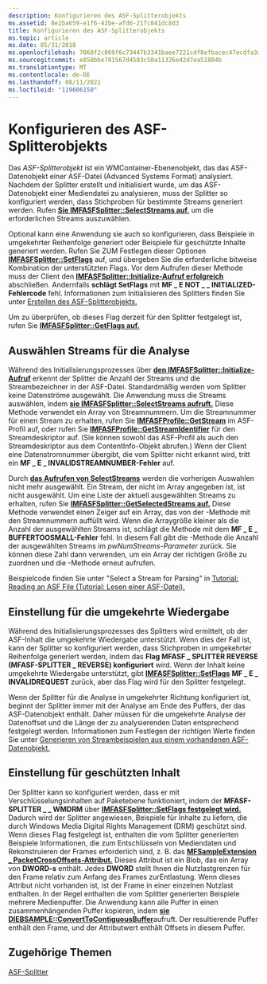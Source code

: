 ```yaml
---
description: Konfigurieren des ASF-Splitterobjekts
ms.assetid: 8e2ba659-e1f6-42be-afd6-21fc841dc8d3
title: Konfigurieren des ASF-Splitterobjekts
ms.topic: article
ms.date: 05/31/2018
ms.openlocfilehash: 7068f2c869f6c73447b3341baee7221cdf8efbacec47ecdfa3a584bfb456f199
ms.sourcegitcommit: e858bbe701567d4583c50a11326e42d7ea51804b
ms.translationtype: MT
ms.contentlocale: de-DE
ms.lasthandoff: 08/11/2021
ms.locfileid: "119606150"
---
```

# <a name="configuring-the-asf-splitter-object"></a>Konfigurieren des ASF-Splitterobjekts

Das *ASF-Splitterobjekt* ist ein WMContainer-Ebenenobjekt, das das ASF-Datenobjekt einer ASF-Datei (Advanced Systems Format) analysiert. Nachdem der Splitter erstellt und initialisiert wurde, um das ASF-Datenobjekt einer Mediendatei zu analysieren, muss der Splitter so konfiguriert werden, dass Stichproben für bestimmte Streams generiert werden. Rufen [**Sie IMFASFSplitter::SelectStreams auf,**](/windows/desktop/api/wmcontainer/nf-wmcontainer-imfasfsplitter-selectstreams) um die erforderlichen Streams auszuwählen.

Optional kann eine Anwendung sie auch so konfigurieren, dass Beispiele in umgekehrter Reihenfolge generiert oder Beispiele für geschützte Inhalte generiert werden. Rufen Sie ZUM Festlegen dieser Optionen [**IMFASFSplitter::SetFlags**](/windows/desktop/api/wmcontainer/nf-wmcontainer-imfasfsplitter-setflags) auf, und übergeben Sie die erforderliche bitweise Kombination der unterstützten Flags. Vor dem Aufrufen dieser Methode muss der Client den [**IMFASFSplitter::Initialize-Aufruf erfolgreich**](/windows/desktop/api/wmcontainer/nf-wmcontainer-imfasfsplitter-initialize) abschließen. Andernfalls **schlägt SetFlags** mit **MF \_ E NOT \_ \_ INITIALIZED-Fehlercode** fehl. Informationen zum Initialisieren des Splitters finden Sie unter [Erstellen des ASF-Splitterobjekts.](creating-the-asf-splitter-object.md)

Um zu überprüfen, ob dieses Flag derzeit für den Splitter festgelegt ist, rufen Sie [**IMFASFSplitter::GetFlags auf.**](/windows/desktop/api/wmcontainer/nf-wmcontainer-imfasfsplitter-getflags)

## <a name="selecting-streams-for-parsing"></a>Auswählen Streams für die Analyse

Während des Initialisierungsprozesses über [**den IMFASFSplitter::Initialize-Aufruf**](/windows/desktop/api/wmcontainer/nf-wmcontainer-imfasfsplitter-initialize) erkennt der Splitter die Anzahl der Streams und die Streambezeichner in der ASF-Datei. Standardmäßig werden vom Splitter keine Datenströme ausgewählt. Die Anwendung muss die Streams auswählen, indem [**sie IMFASFSplitter::SelectStreams aufruft.**](/windows/desktop/api/wmcontainer/nf-wmcontainer-imfasfsplitter-selectstreams) Diese Methode verwendet ein Array von Streamnummern. Um die Streamnummer für einen Stream zu erhalten, rufen Sie [**IMFASFProfile::GetStream**](/windows/desktop/api/wmcontainer/nf-wmcontainer-imfasfprofile-getstream) im ASF-Profil auf, oder rufen Sie [**IMFASFProfile::GetStreamIdentifier**](/windows/desktop/api/mfidl/nf-mfidl-imfstreamdescriptor-getstreamidentifier) für den Streamdeskriptor auf. (Sie können sowohl das ASF-Profil als auch den Streamdeskriptor aus dem ContentInfo-Objekt abrufen.) Wenn der Client eine Datenstromnummer übergibt, die vom Splitter nicht erkannt wird, tritt ein **MF \_ E \_ INVALIDSTREAMNUMBER-Fehler** auf.

Durch [**das Aufrufen von SelectStreams**](/windows/desktop/api/wmcontainer/nf-wmcontainer-imfasfsplitter-selectstreams) werden die vorherigen Auswahlen nicht mehr ausgewählt. Ein Stream, der nicht im Array angegeben ist, ist nicht ausgewählt. Um eine Liste der aktuell ausgewählten Streams zu erhalten, rufen Sie [**IMFASFSplitter::GetSelectedStreams auf.**](/windows/desktop/api/wmcontainer/nf-wmcontainer-imfasfsplitter-getselectedstreams) Diese Methode verwendet einen Zeiger auf ein Array, das von der -Methode mit den Streamnummern auffüllt wird. Wenn die Arraygröße kleiner als die Anzahl der ausgewählten Streams ist, schlägt die Methode mit dem **MF \_ E \_ BUFFERTOOSMALL-Fehler** fehl. In diesem Fall gibt die -Methode die Anzahl der ausgewählten Streams im *pwNumStreams-Parameter* zurück. Sie können diese Zahl dann verwenden, um ein Array der richtigen Größe zu zuordnen und die -Methode erneut aufrufen.

Beispielcode finden Sie unter "Select a Stream for Parsing" in [Tutorial: Reading an ASF File (Tutorial: Lesen einer ASF-Datei).](tutorial--reading-an-asf-file.md)

## <a name="reverse-playback-setting"></a>Einstellung für die umgekehrte Wiedergabe

Während des Initialisierungsprozesses des Splitters wird ermittelt, ob der ASF-Inhalt die umgekehrte Wiedergabe unterstützt. Wenn dies der Fall ist, kann der Splitter so konfiguriert werden, dass Stichproben in umgekehrter Reihenfolge generiert werden, indem das **Flag MFASF \_ SPLITTER REVERSE (MFASF-SPLITTER \_ REVERSE) konfiguriert** wird. Wenn der Inhalt keine umgekehrte Wiedergabe unterstützt, gibt [**IMFASFSplitter::SetFlags**](/windows/desktop/api/wmcontainer/nf-wmcontainer-imfasfsplitter-setflags) **MF \_ E \_ INVALIDREQUEST** zurück, aber das Flag wird für den Splitter festgelegt.

Wenn der Splitter für die Analyse in umgekehrter Richtung konfiguriert ist, beginnt der Splitter immer mit der Analyse am Ende des Puffers, der das ASF-Datenobjekt enthält. Daher müssen für die umgekehrte Analyse der Datenoffset und die Länge der zu analysierenden Daten entsprechend festgelegt werden. Informationen zum Festlegen der richtigen Werte finden Sie unter [Generieren von Streambeispielen aus einem vorhandenen ASF-Datenobjekt.](generating-stream-samples-from-an-existing-asf-data-object.md)

## <a name="protected-content-setting"></a>Einstellung für geschützten Inhalt

Der Splitter kann so konfiguriert werden, dass er mit Verschlüsselungsinhalten auf Paketebene funktioniert, indem der **MFASF-SPLITTER \_ \_ WMDRM** über [**IMFASFSplitter::SetFlags festgelegt wird.**](/windows/desktop/api/wmcontainer/nf-wmcontainer-imfasfsplitter-setflags) Dadurch wird der Splitter angewiesen, Beispiele für Inhalte zu liefern, die durch Windows Media Digital Rights Management (DRM) geschützt sind. Wenn dieses Flag festgelegt ist, enthalten die vom Splitter generierten Beispiele Informationen, die zum Entschlüsseln von Mediendaten und Rekonstruieren der Frames erforderlich sind, z. B. das [**MFSampleExtension \_ PacketCrossOffsets-Attribut.**](mfsampleextension-packetcrossoffsets-attribute.md) Dieses Attribut ist ein Blob, das ein Array von **DWORD-s** enthält. Jedes **DWORD** stellt Ihnen die Nutzlastgrenzen für den Frame relativ zum Anfang des Frames zurEntlastung. Wenn dieses Attribut nicht vorhanden ist, ist der Frame in einer einzelnen Nutzlast enthalten. In der Regel enthalten die vom Splitter generierten Beispiele mehrere Medienpuffer. Die Anwendung kann alle Puffer in einen zusammenhängenden Puffer kopieren, indem [**sie DIEBSAMPLE::ConvertToContiguousBuffer**](/windows/desktop/api/mfobjects/nf-mfobjects-imfsample-converttocontiguousbuffer)aufruft. Der resultierende Puffer enthält den Frame, und der Attributwert enthält Offsets in diesem Puffer.

## <a name="related-topics"></a>Zugehörige Themen

<dl> <dt>

[ASF-Splitter](asf-splitter.md)
</dt> </dl>

 

 



